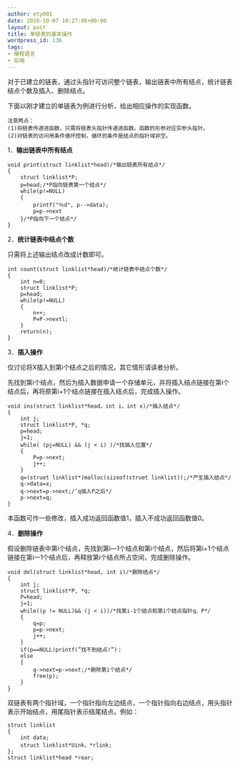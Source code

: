 ```yaml
---
author: ety001
date: 2010-10-07 10:27:06+00:00
layout: post
title: 单链表的基本操作
wordpress_id: 136
tags:
- 编程语言
- 后端
---
```


对于已建立的链表，通过头指针可访问整个链表，输出链表中所有结点，统计链表结点个数及插入、删除结点。

下面以刚才建立的单链表为例进行分析，给出相应操作的实现函数。

    注意两点：
    (1)将链表传递进函数，只需将链表头指针传递进函数。函数的形参对应实参头指针。
    (2)对链表的访问用条件循环控制，循环的条件是结点的指针域非空。

1．**输出链表中所有结点**

```
void print(struct linklist*head)/*输出链表所有结点*/
{
    struct linklist*P;
    p=head;/*P指向链表第一个结点*/
    while(p!=NULL)
    {
        printf("％d", p-->data);
        p=p->next
    }/*P指向下一个结点*/
}
```

2．**统计链表中结点个数**

只需将上述输出结点改成计数即可。

```
int count(struct linklist*head)/*统计链表中结点个数*/
{
    int n=0;
    struct linklist*P;
    p=head;
    while(p!=NULL)
    {
        n++;
        P=P->nextl;
    }
    return(n);
}
```

3．**插入操作**

仅讨论将X插入到第i个结点之后的情况，其它情形请读者分析。

先找到第i个结点，然后为插入数据申请一个存储单元，并将插入结点链接在第i个结点后，再将原第i+1个结点链接在插入结点后，完成插入操作。

```
void ins(struct linklist*head，int i，int x)/*插入结点*/
{
    int j;
    struct linklist*P, *q;
    p=head;
    j=1;
    while( (pj=NULL) && (j < i) )/*找插入位置*/
    {
        P=p->next;
        j++;
    }
    q=(struet linklist*)malloc(sizeof(struet linklist));/*产生插入结点*/
    q->data=x;
    q->next=p->next;/’q插入P之后*/
    p->next=q;
}
```

本函数可作一些修改，插入成功返回函数值1，插入不成功返回函数值0。

4．**删除操作**

假设删除链表中第i个结点，先找到第i—1个结点和第i个结点，然后将第i+1个结点链接在第i一1个结点后，再释放第i个结点所占空间，完成删除操作。

```
void del(struct linklist*head, int i)/*删除结点*/
{
    int j;
    struct linklist*P, *q;
    P=head;
    j=1;
    while((p != NULL)&& (j < i))/*找第i-1个结点和第i个结点指针q、P*/
    {
        q=p;
        p=p->next;
        j++;
    }
    if(p==NULL)printf(”找不到结点!”)；
    else
    {
        q->next=p->next;/*删除第i个结点*/
        free(p);
    }
}
```

双链表有两个指针域，一个指针指向左边结点，一个指针指向右边结点，用头指针表示开始结点，用尾指针表示结尾结点。例如：

```
struct linklist
{
    int data;
    struct linklist*Uink，*rlink;
};
struct linklist*head *rear;
```
